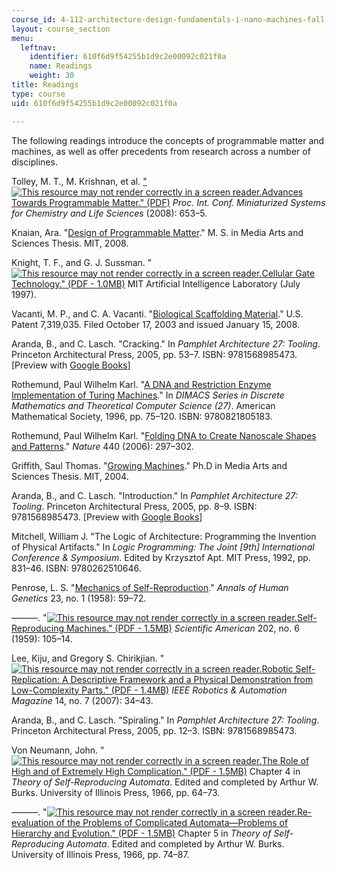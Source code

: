 ```yaml
---
course_id: 4-112-architecture-design-fundamentals-i-nano-machines-fall-2012
layout: course_section
menu:
  leftnav:
    identifier: 610f6d9f54255b1d9c2e00092c021f0a
    name: Readings
    weight: 30
title: Readings
type: course
uid: 610f6d9f54255b1d9c2e00092c021f0a

---
```


The following readings introduce the concepts of programmable matter and machines, as well as offer precedents from research across a number of disciplines.

Tolley, M. T., M. Krishnan, et al. ["![This resource may not render correctly in a screen reader.](/images/inacessible.gif)Advances Towards Programmable Matter." (PDF)](http://citeseerx.ist.psu.edu/viewdoc/download?doi=10.1.1.646.669&rep=rep1&type=pdf) _Proc. Int. Conf. Miniaturized Systems for Chemistry and Life Sciences_ (2008): 653–5.

Knaian, Ara. "[Design of Programmable Matter](https://dspace.mit.edu/handle/1721.1/42073)." M. S. in Media Arts and Sciences Thesis. MIT, 2008.

Knight, T. F., and G. J. Sussman. "[![This resource may not render correctly in a screen reader.](/images/inacessible.gif)Cellular Gate Technology." (PDF - 1.0MB)](http://dspace.mit.edu/bitstream/handle/1721.1/29793/CGT.pdf) MIT Artificial Intelligence Laboratory (July 1997).

Vacanti, M. P., and C. A. Vacanti. "[Biological Scaffolding Material](http://www.google.com/patents/US7319035)." U.S. Patent 7,319,035. Filed October 17, 2003 and issued January 15, 2008.

Aranda, B., and C. Lasch. "Cracking." In _Pamphlet Architecture 27: Tooling_. Princeton Architectural Press, 2005, pp. 53–7. ISBN: 9781568985473. \[Preview with [Google Books](http://books.google.com/books?id=MG8xfIe55t0C&pg=PA53#v=onepage)\]

Rothemund, Paul Wilhelm Karl. "[A DNA and Restriction Enzyme Implementation of Turing Machines](http://authors.library.caltech.edu/27384/)." In _DIMACS Series in Discrete Mathematics and Theoretical Computer Science (27)_. American Mathematical Society, 1996, pp. 75–120. ISBN: 9780821805183.

Rothemund, Paul Wilhelm Karl. "[Folding DNA to Create Nanoscale Shapes and Patterns](http://dx.doi.org/10.1038/nature04586)." _Nature_ 440 (2006): 297–302.

Griffith, Saul Thomas. "[Growing Machines](http://alumni.media.mit.edu/~saul/PhD/)." Ph.D in Media Arts and Sciences Thesis. MIT, 2004.

Aranda, B., and C. Lasch. "Introduction." In _Pamphlet Architecture 27: Tooling_. Princeton Architectural Press, 2005, pp. 8–9. ISBN: 9781568985473. \[Preview with [Google Books](http://books.google.com/books?id=MG8xfIe55t0C&pg=PA8#v=onepage)\]

Mitchell, William J. "The Logic of Architecture: Programming the Invention of Physical Artifacts." In _Logic Programming: The Joint \[9th\] International Conference & Symposium_. Edited by Krzysztof Apt. MIT Press, 1992, pp. 831–46. ISBN: 9780262510646.

Penrose, L. S. "[Mechanics of Self-Reproduction](http://dx.doi.org/10.1111/j.1469-1809.1958.tb01442.x)." _Annals of Human Genetics_ 23, no. 1 (1958): 59–72.

———. "[![This resource may not render correctly in a screen reader.](/images/inacessible.gif)Self-Reproducing Machines." (PDF - 1.5MB)](http://www.cs.jhu.edu/~basu/Papers/penrose1959.pdf) _Scientific American_ 202, no. 6 (1959): 105–14.

Lee, Kiju, and Gregory S. Chirikjian. "[![This resource may not render correctly in a screen reader.](/images/inacessible.gif)Robotic Self-Replication: A Descriptive Framework and a Physical Demonstration from Low-Complexity Parts." (PDF - 1.4MB)](https://rpk.lcsr.jhu.edu/wp-content/uploads/2014/08/K_lee07_a.pdf) _IEEE Robotics & Automation Magazine_ 14, no. 7 (2007): 34–43.

Aranda, B., and C. Lasch. "Spiraling." In _Pamphlet Architecture 27: Tooling_. Princeton Architectural Press, 2005, pp. 12–3. ISBN: 9781568985473.

Von Neumann, John. "[![This resource may not render correctly in a screen reader.](/images/inacessible.gif)The Role of High and of Extremely High Complication." (PDF - 1.5MB)](http://cba.mit.edu/events/03.11.ASE/docs/VonNeumann.pdf) Chapter 4 in _Theory of Self-Reproducing Automata_. Edited and completed by Arthur W. Burks. University of Illinois Press, 1966, pp. 64–73.

———. "[![This resource may not render correctly in a screen reader.](/images/inacessible.gif)Re-evaluation of the Problems of Complicated Automata—Problems of Hierarchy and Evolution." (PDF - 1.5MB)](http://cba.mit.edu/events/03.11.ASE/docs/VonNeumann.pdf) Chapter 5 in _Theory of Self-Reproducing Automata_. Edited and completed by Arthur W. Burks. University of Illinois Press, 1966, pp. 74–87.